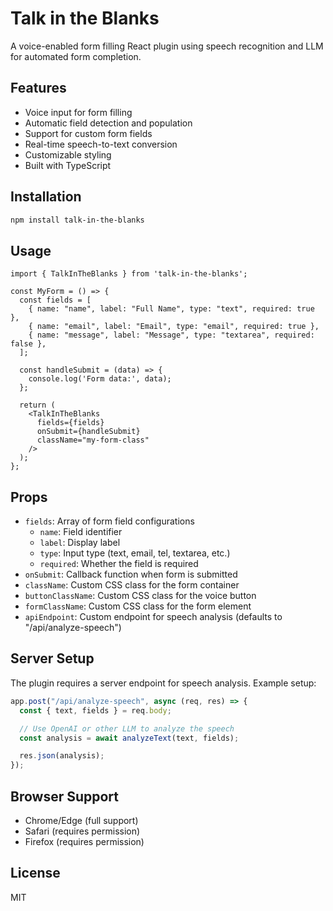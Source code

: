 # Talk in the Blanks

A voice-enabled form filling React plugin using speech recognition and LLM for automated form completion.

## Features

- Voice input for form filling
- Automatic field detection and population
- Support for custom form fields
- Real-time speech-to-text conversion
- Customizable styling
- Built with TypeScript

## Installation

```bash
npm install talk-in-the-blanks
```

## Usage

```tsx
import { TalkInTheBlanks } from 'talk-in-the-blanks';

const MyForm = () => {
  const fields = [
    { name: "name", label: "Full Name", type: "text", required: true },
    { name: "email", label: "Email", type: "email", required: true },
    { name: "message", label: "Message", type: "textarea", required: false },
  ];

  const handleSubmit = (data) => {
    console.log('Form data:', data);
  };

  return (
    <TalkInTheBlanks
      fields={fields}
      onSubmit={handleSubmit}
      className="my-form-class"
    />
  );
};
```

## Props

- `fields`: Array of form field configurations
  - `name`: Field identifier
  - `label`: Display label
  - `type`: Input type (text, email, tel, textarea, etc.)
  - `required`: Whether the field is required
- `onSubmit`: Callback function when form is submitted
- `className`: Custom CSS class for the form container
- `buttonClassName`: Custom CSS class for the voice button
- `formClassName`: Custom CSS class for the form element
- `apiEndpoint`: Custom endpoint for speech analysis (defaults to "/api/analyze-speech")

## Server Setup

The plugin requires a server endpoint for speech analysis. Example setup:

```typescript
app.post("/api/analyze-speech", async (req, res) => {
  const { text, fields } = req.body;

  // Use OpenAI or other LLM to analyze the speech
  const analysis = await analyzeText(text, fields);

  res.json(analysis);
});
```

## Browser Support

- Chrome/Edge (full support)
- Safari (requires permission)
- Firefox (requires permission)

## License

MIT
